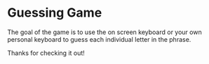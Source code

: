 # Guessing Game
The goal of the game is to use the on screen keyboard
or your own personal keyboard to guess each
individual letter in the phrase.
  
  Thanks for checking it out! 
